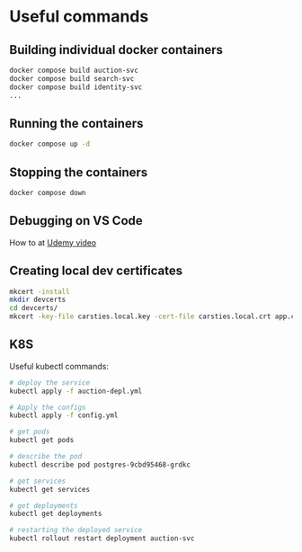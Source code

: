 # Useful commands

## Building individual docker containers

```sh
docker compose build auction-svc
docker compose build search-svc
docker compose build identity-svc
...

```

## Running the containers

```sh
docker compose up -d
```

## Stopping the containers

```sh
docker compose down
```

## Debugging on VS Code

How to at [Udemy video](https://www.udemy.com/course/build-a-microservices-app-with-dotnet-and-nextjs-from-scratch/learn/lecture/39040800#notes)

## Creating local dev certificates

```sh
mkcert -install
mkdir devcerts
cd devcerts/
mkcert -key-file carsties.local.key -cert-file carsties.local.crt app.carsties.local api.carsties.local id.carsties.local
```

## K8S

Useful kubectl commands:

```sh
# deploy the service
kubectl apply -f auction-depl.yml

# Apply the configs
kubectl apply -f config.yml

# get pods
kubectl get pods

# describe the pod
kubectl describe pod postgres-9cbd95468-grdkc

# get services
kubectl get services

# get deployments
kubectl get deployments

# restarting the deployed service
kubectl rollout restart deployment auction-svc
```
